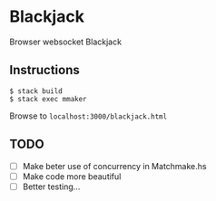 # Blackjack

Browser websocket Blackjack

## Instructions

    $ stack build
    $ stack exec mmaker

Browse to `localhost:3000/blackjack.html`

## TODO

- [ ] Make beter use of concurrency in Matchmake.hs
- [ ] Make code more beautiful
- [ ] Better testing...
